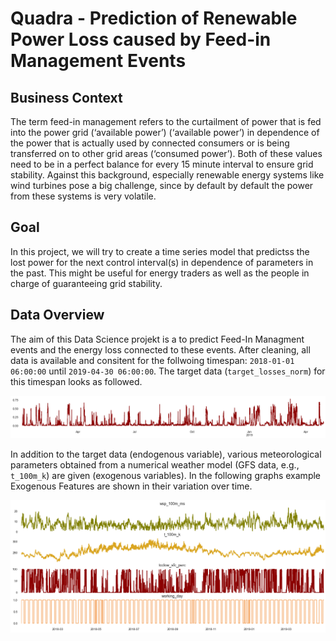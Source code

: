 # Quadra - Prediction of Renewable Power Loss caused by Feed-in Management Events






## Business Context

The term feed-in management refers to the curtailment of power that is fed into the power grid (‘available power’) (‘available power’) in dependence of the power that is actually used by connected consumers or is being transferred on to other grid areas (‘consumed power’). Both of these values need to be in a perfect balance for every 15 minute interval to ensure grid stability. Against this background, especially renewable energy systems like wind turbines pose a big challenge, since by default by default the power from these systems is very volatile. 



## Goal

In this project, we will try to create a time series model that predictss the lost power for the next control interval(s) in dependence of parameters in the past. This might be useful for energy traders as well as the people in charge of guaranteeing grid stability.




## Data Overview

The aim of this Data Science projekt is a to predict Feed-In Managment events and the energy loss connected to these events. After cleaning, all data is available and consitent for the follwoing timespan:  `2018-01-01 06:00:00` until `2019-04-30 06:00:00`. 
The  target data (`target_losses_norm`) for this timespan looks as followed. 

<img src="./figures/overview_target.png" style="zoom:80%;" />

In addition to the target data (endogenous variable), various meteorological parameters obtained from a  numerical weather model (GFS data, e.g., `t_100m_k`) are given (exogenous variables). In the  following graphs example Exogenous Features are shown in their variation over time. 

<img src="./figures/overview_GFS.png" style="zoom:80%;" />
